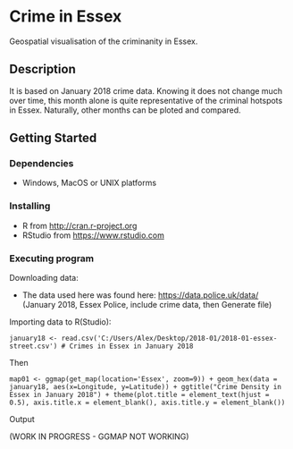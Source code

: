 # Crime in Essex

Geospatial visualisation of the criminanity in Essex.

## Description

It is based on January 2018 crime data. Knowing it does not change much over time, this month alone is quite representative of the criminal hotspots in Essex. Naturally, other months can be ploted and compared.

## Getting Started

### Dependencies

* Windows, MacOS or UNIX platforms

### Installing

* R from http://cran.r-project.org
* RStudio from https://www.rstudio.com

### Executing program

Downloading data:
* The data used here was found here: https://data.police.uk/data/ (January 2018, Essex Police, include crime data, then Generate file)

Importing data to R(Studio):

```
january18 <- read.csv('C:/Users/Alex/Desktop/2018-01/2018-01-essex-street.csv') # Crimes in Essex in January 2018
```

Then

```
map01 <- ggmap(get_map(location='Essex', zoom=9)) + geom_hex(data = january18, aes(x=Longitude, y=Latitude)) + ggtitle("Crime Density in Essex in January 2018") + theme(plot.title = element_text(hjust = 0.5), axis.title.x = element_blank(), axis.title.y = element_blank())
```
Output

(WORK IN PROGRESS - GGMAP NOT WORKING)
